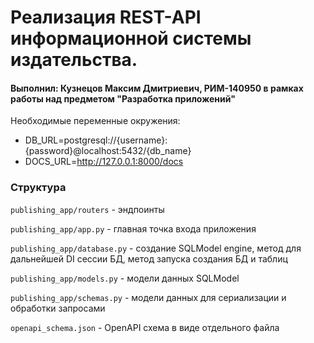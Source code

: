 # Реализация REST-API информационной системы издательства.
#### Выполнил: Кузнецов Максим Дмитриевич, РИМ-140950 в рамках работы над предметом "Разработка приложений"

Необходимые переменные окружения:
- DB_URL=postgresql://{username}:{password}@localhost:5432/{db_name}
- DOCS_URL=http://127.0.0.1:8000/docs

### Структура

`publishing_app/routers` - эндпоинты

`publishing_app/app.py` - главная точка входа приложения

`publishing_app/database.py` - создание SQLModel engine, метод для дальнейшей DI сессии БД, метод запуска создания БД и таблиц

`publishing_app/models.py` - модели данных SQLModel

`publishing_app/schemas.py` - модели данных для сериализации и обработки запросами

`openapi_schema.json` - OpenAPI схема в виде отдельного файла
